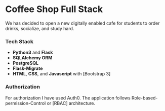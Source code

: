 # Coffee Shop Full Stack
We has decided to open a new digitally enabled cafe for students to order drinks, socialize, and study hard. 

### Tech Stack
* **Python3** and **Flask** 
* **SQLAlchemy ORM** 
* **PostgreSQL** 
* **Flask-Migrate** 
* **HTML**, **CSS**, and **Javascript** with [Bootstrap 3]

### Authorization
For authorization I have used Auth0.
The application follows Role-based-permission-Control or [RBAC] architecture.




